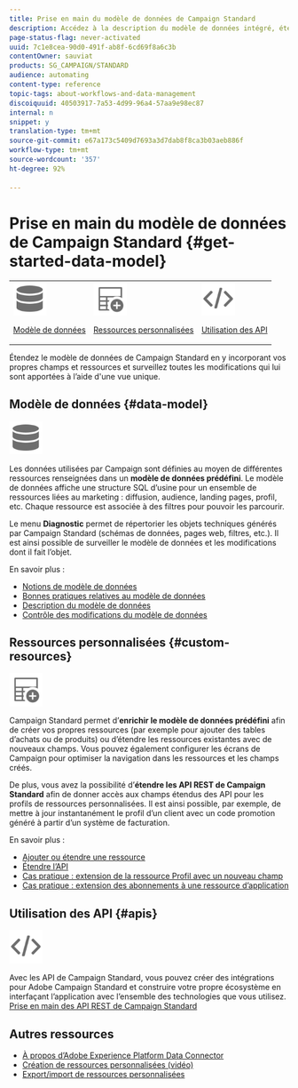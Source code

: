 ```yaml
---
title: Prise en main du modèle de données de Campaign Standard
description: Accédez à la description du modèle de données intégré, étendez le modèle de données du Campaign Standard à l’aide de champs et de ressources personnalisés et surveillez toutes les modifications apportées au modèle de données en une seule vue.
page-status-flag: never-activated
uuid: 7c1e8cea-90d0-491f-ab8f-6cd69f8a6c3b
contentOwner: sauviat
products: SG_CAMPAIGN/STANDARD
audience: automating
content-type: reference
topic-tags: about-workflows-and-data-management
discoiquuid: 40503917-7a53-4d99-96a4-57aa9e98ec87
internal: n
snippet: y
translation-type: tm+mt
source-git-commit: e67a173c5409d7693a3d7dab8f8ca3b03aeb886f
workflow-type: tm+mt
source-wordcount: '357'
ht-degree: 92%

---
```



# Prise en main du modèle de données de Campaign Standard {#get-started-data-model}

<table>
<tr>
<td><img src="assets/do-not-localize/icon_datamodel.svg" width="60px"><p><a href="#data-model">Modèle de données</a></p></td>
<td><img src="assets/do-not-localize/icon_custom.svg" width="60px"><p><a href="#custom-resources">Ressources personnalisées</a></p></td><td><img src="assets/do-not-localize/icon_api.svg" width="60px"><p><a href="#custom-resources">Utilisation des API</a></p></td></tr>
</table>

Étendez le modèle de données de Campaign Standard en y incorporant vos propres champs et ressources et surveillez toutes les modifications qui lui sont apportées à l’aide d&#39;une vue unique.

## Modèle de données {#data-model}

<img src="assets/do-not-localize/icon_datamodel.svg" width="60px">

Les données utilisées par Campaign sont définies au moyen de différentes ressources renseignées dans un **modèle de données prédéfini**. Le modèle de données affiche une structure SQL d’usine pour un ensemble de ressources liées au marketing : diffusion, audience, landing pages, profil, etc. Chaque ressource est associée à des filtres pour pouvoir les parcourir.

Le menu **Diagnostic** permet de répertorier les objets techniques générés par Campaign Standard (schémas de données, pages web, filtres, etc.). Il est ainsi possible de surveiller le modèle de données et les modifications dont il fait l’objet.

En savoir plus :

* [Notions de modèle de données](../../developing/using/data-model-concepts.md)
* [Bonnes pratiques relatives au modèle de données](../../developing/using/data-model-best-practices.md)
* [Description du modèle de données](../../developing/using/datamodel-introduction.md)
* [Contrôle des modifications du modèle de données](../../developing/using/monitoring-data-model-changes.md)

## Ressources personnalisées {#custom-resources}

<img src="assets/do-not-localize/icon_custom.svg" width="60px">

Campaign Standard permet d’**enrichir le modèle de données prédéfini** afin de créer vos propres ressources (par exemple pour ajouter des tables d’achats ou de produits) ou d’étendre les ressources existantes avec de nouveaux champs. Vous pouvez également configurer les écrans de Campaign pour optimiser la navigation dans les ressources et les champs créés.

De plus, vous avez la possibilité d’**étendre les API REST de Campaign Standard** afin de donner accès aux champs étendus des API pour les profils de ressources personnalisées. Il est ainsi possible, par exemple, de mettre à jour instantanément le profil d’un client avec un code promotion généré à partir d’un système de facturation.

En savoir plus :

* [Ajouter ou étendre une ressource](../../developing/using/key-steps-to-add-a-resource.md)
* [Étendre l’API](../../developing/using/about-extending-the-api.md)
* [Cas pratique : extension de la ressource Profil avec un nouveau champ](../../developing/using/extending-the-profile-resource-with-a-new-field.md)
* [Cas pratique : extension des abonnements à une ressource d’application](../../developing/using/extending-the-subscriptions-to-an-application-resource.md)

## Utilisation des API {#apis}

<img src="assets/do-not-localize/icon_api.svg" width="60px">

Avec les API de Campaign Standard, vous pouvez créer des intégrations pour Adobe Campaign Standard et construire votre propre écosystème en interfaçant l’application avec l’ensemble des technologies que vous utilisez. [Prise en main des API REST de Campaign Standard](../../api/using/get-started-apis.md)

## Autres ressources

* [À propos d’Adobe Experience Platform Data Connector](../../developing/using/aep-about-data-connector.md)
* [Création de ressources personnalisées (vidéo)](https://docs.adobe.com/content/help/fr-FR/campaign-standard-learn/tutorials/developing/custom-resources-develop/creating-custom-resources.html)
* [Export/import de ressources personnalisées](https://helpx.adobe.com/fr/campaign/kb/acs-get-started-with-cusres.html)
